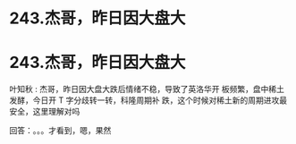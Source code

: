 # 243.杰哥，昨日因大盘大

# 243.杰哥，昨日因大盘大

叶知秋 : 杰哥，昨日因大盘大跌后情绪不稳，导致了英洛华开 板频繁，盘中稀土发酵，今日开 T 字分歧转一转，科隆周期补 跌，这个时候对稀土新的周期进攻最安全，这里理解对吗

回答：。。。才看到，嗯，果然